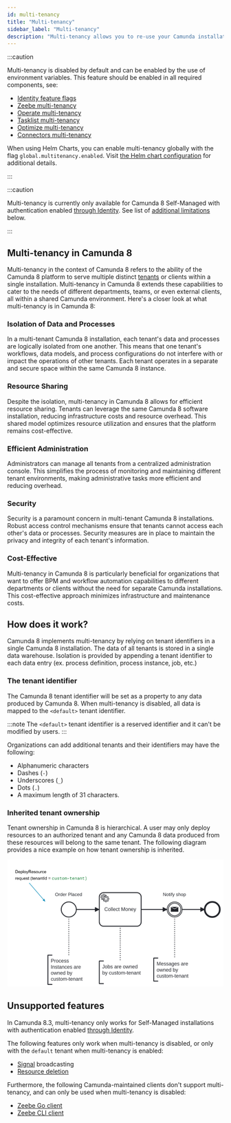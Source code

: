 ```yaml
---
id: multi-tenancy
title: "Multi-tenancy"
sidebar_label: "Multi-tenancy"
description: "Multi-tenancy allows you to re-use your Camunda installation."
---
```


:::caution

Multi-tenancy is disabled by default and can be enabled by the use of environment variables. This feature should be
enabled in all required components, see:

- [Identity feature flags](../../../self-managed/identity/deployment/configuration-variables/#feature-flags)
- [Zeebe multi-tenancy](../../../self-managed/zeebe-deployment/configuration/gateway-config/#zeebegatewaymultitenancy)
- [Operate multi-tenancy](../../../self-managed/operate-deployment/operate-configuration/#multi-tenancy)
- [Tasklist multi-tenancy](../../../self-managed/tasklist-deployment/tasklist-configuration/#multi-tenancy)
- [Optimize multi-tenancy]($optimize$/self-managed/optimize-deployment/configuration/multi-tenancy/)
- [Connectors multi-tenancy](../../../self-managed/connectors-deployment/connectors-configuration/#multi-tenancy)

When using Helm Charts, you can enable multi-tenancy globally with the flag `global.multitenancy.enabled`.
Visit [the Helm chart configuration](https://github.com/camunda/camunda-platform-helm/blob/main/charts/camunda-platform/README.md#global-parameters) for additional details.

:::

:::caution

Multi-tenancy is currently only available for Camunda 8 Self-Managed with authentication enabled [through Identity](../../../self-managed/identity/what-is-identity/).
See list of [additional limitations](#unsupported-features) below.

:::

## Multi-tenancy in Camunda 8

Multi-tenancy in the context of Camunda 8 refers to the ability of the Camunda 8 platform to serve multiple distinct
[tenants](/self-managed/identity/user-guide/tenants/managing-tenants.md) or clients within a single installation. Multi-tenancy in Camunda 8 extends these capabilities to cater to the
needs of different departments, teams, or even external clients, all within a shared Camunda environment. Here's a closer
look at what multi-tenancy is in Camunda 8:

### Isolation of Data and Processes

In a multi-tenant Camunda 8 installation, each tenant's data and processes are logically isolated from one another.
This means that one tenant's workflows, data models, and process configurations do not interfere with or impact the
operations of other tenants. Each tenant operates in a separate and secure space within the same Camunda 8 instance.

### Resource Sharing

Despite the isolation, multi-tenancy in Camunda 8 allows for efficient resource sharing. Tenants can leverage the same
Camunda 8 software installation, reducing infrastructure costs and resource overhead. This shared model optimizes
resource utilization and ensures that the platform remains cost-effective.

### Efficient Administration

Administrators can manage all tenants from a centralized administration console. This simplifies the process of
monitoring and maintaining different tenant environments, making administrative tasks more efficient and reducing
overhead.

### Security

Security is a paramount concern in multi-tenant Camunda 8 installations. Robust access control mechanisms ensure that
tenants cannot access each other's data or processes. Security measures are in place to maintain the privacy and
integrity of each tenant's information.

### Cost-Effective

Multi-tenancy in Camunda 8 is particularly beneficial for organizations that want to offer BPM and workflow automation
capabilities to different departments or clients without the need for separate Camunda installations. This
cost-effective approach minimizes infrastructure and maintenance costs.

## How does it work?

Camunda 8 implements multi-tenancy by relying on tenant identifiers in a single Camunda 8 installation. The data of
all tenants is stored in a single data warehouse. Isolation is provided by appending a tenant identifier to each data
entry (ex. process definition, process instance, job, etc.)

### The tenant identifier

The Camunda 8 tenant identifier will be set as a property to any data produced by Camunda 8. When multi-tenancy is
disabled, all data is mapped to the `<default>` tenant identifier.

:::note
The `<default>` tenant identifier is a reserved identifier and it can't be modified by users.
:::

Organizations can add additional tenants and their identifiers may have the following:

- Alphanumeric characters
- Dashes (`-`)
- Underscores (`_`)
- Dots (`.`)
- A maximum length of 31 characters.

### Inherited tenant ownership

Tenant ownership in Camunda 8 is hierarchical. A user may only deploy resources to an authorized tenant and any
Camunda 8 data produced from these resources will belong to the same tenant. The following diagram provides a nice
example on how tenant ownership is inherited.

![Tenant ownership inheritance diagram](img/multi-tenancy.png)

## Unsupported features

In Camunda 8.3, multi-tenancy only works for Self-Managed installations with authentication enabled [through Identity](../../../self-managed/identity/what-is-identity/).

The following features only work when multi-tenancy is disabled, or only with the `default` tenant
when multi-tenancy is enabled:

- [Signal](../../components/concepts/signals.md) broadcasting
- [Resource deletion](../../apis-tools/grpc.md#deleteresource-rpc)

Furthermore, the following Camunda-maintained clients don't support multi-tenancy, and can only be used when
multi-tenancy is disabled:

- [Zeebe Go client](../../apis-tools/go-client/go-get-started.md)
- [Zeebe CLI client](../../apis-tools/cli-client/cli-get-started.md)
